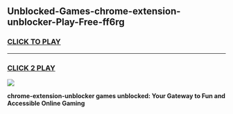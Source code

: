 
## Unblocked-Games-chrome-extension-unblocker-Play-Free-ff6rg
<h3>
<a href="https://premium76.site?title=chrome-extension-unblocker&ref=21A">CLICK TO PLAY</a></h3>
<hr>

<h3>
<a href="https://premium76.site?title=chrome-extension-unblocker&ref=21A">CLICK 2 PLAY</a>
  
</h3>

<a href="https://premium76.site?title=chrome-extension-unblocker&ref=21A"><img src="https://clearcache.store/games.png"></a>


**chrome-extension-unblocker games unblocked: Your Gateway to Fun and Accessible Online Gaming**
